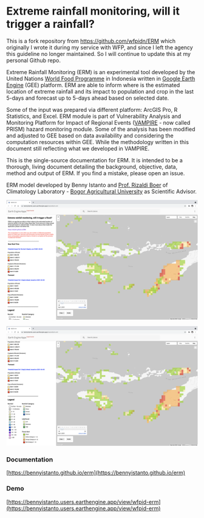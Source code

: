 # Extreme rainfall monitoring, will it trigger a rainfall?

This is a fork repository from https://github.com/wfpidn/ERM which originally I wrote it during my service with WFP, and since I left the agency this guideline no longer maintained. So I will continue to update this at my personal Github repo.

Extreme Rainfall Monitoring (ERM) is an experimental tool developed by the United Nations [World Food Programme](https://www.wfp.org/countries/indonesia) in Indonesia written in [Google Earth Engine](https://earthengine.google.com) (GEE) platform. ERM are able to inform where is the estimated location of extreme rainfall and its impact to population and crop in the last 5-days and forecast up to 5-days ahead based on selected date.

Some of the input was prepared via different platform: ArcGIS Pro, R Statistics, and Excel. ERM module is part of Vulnerability Analysis and Monitoring Platform for Impact of Regional Events ([VAMPIRE](http://vampire.pulselabjakarta.org) - now called PRISM) hazard monitoring module. Some of the analysis has been modified and adjusted to GEE based on data availability and considering the computation resources within GEE. While the methodology written in this document still reflecting what we developed in VAMPIRE.

This is the single-source documentation for ERM. It is intended to be a thorough, living document detailing the background, objective, data, method and output of ERM. If you find a mistake, please open an issue.

ERM model developed by Benny Istanto and [Prof. Rizaldi Boer](https://scholar.google.com/citations?hl=en&user=jTPXEp8AAAAJ) of Climatology Laboratory - [Bogor Agricultural University](https://ipb.ac.id) as Scientific Advisor.

![ERM1](./docs/img/erm1.png)

![ERM2](./docs/img/erm2.png)


### Documentation

[https://bennyistanto.github.io/erm](https://bennyistanto.github.io/erm)


### Demo

[https://bennyistanto.users.earthengine.app/view/wfpid-erm](https://bennyistanto.users.earthengine.app/view/wfpid-erm)